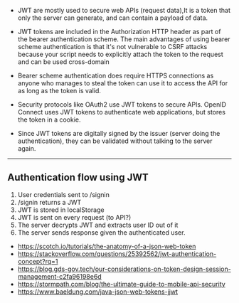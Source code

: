 - JWT are mostly used to secure web APIs (request data),It is a token that only the server can generate, and can contain a payload of data.

- JWT tokens are included in the Authorization HTTP header as part of the bearer authentication scheme. The main advantages of using bearer scheme authentication is that it's not vulnerable to CSRF attacks because your script needs to explicitly attach the token to the request and can be used cross-domain


- Bearer scheme authentication does require HTTPS connections as anyone who manages to steal the token can use it to access the API for as long as the token is valid.

- Security protocols like OAuth2 use JWT tokens to secure APIs. OpenID Connect uses JWT tokens to authenticate web applications, but stores the token in a cookie.

- Since JWT tokens are digitally signed by the issuer (server doing the authentication), they can be validated without talking to the server again.

--------------------------------------------------------------------------------

## Authentication flow using JWT

1. User credentials sent to /signin
2. /signin returns a JWT
3. JWT is stored in localStorage
4. JWT is sent on every request (to API?)
5. The server decrypts JWT and extracts user ID out of it
6. The server sends response given the authenticated user.





- https://scotch.io/tutorials/the-anatomy-of-a-json-web-token
- https://stackoverflow.com/questions/25392562/jwt-authentication-concept?rq=1
- https://blog.gds-gov.tech/our-considerations-on-token-design-session-management-c2fa96198e6d
- https://stormpath.com/blog/the-ultimate-guide-to-mobile-api-security
- https://www.baeldung.com/java-json-web-tokens-jjwt
